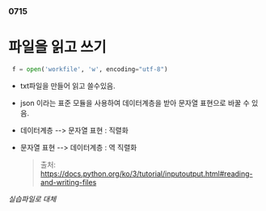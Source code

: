 ### 0715

# 파일을 읽고 쓰기

```python
 f = open('workfile', 'w', encoding="utf-8")
```

- txt파일을 만들어 읽고 쓸수있음.

- json 이라는 표준 모듈을 사용하여 데이터계층을 받아 문자열 표현으로 바꿀 수 있음.

- 데이터계층 --> 문자열 표현  : 직렬화

- 문자열 표현 --> 데이터계층  : 역 직렬화

  > 출처: https://docs.python.org/ko/3/tutorial/inputoutput.html#reading-and-writing-files

*실습파일로 대체*